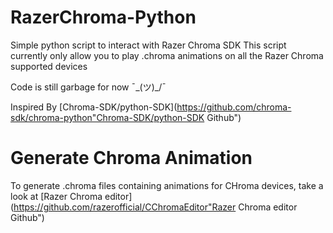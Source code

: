 # RazerChroma-Python
Simple python script to interact with Razer Chroma SDK
This script currently only allow you to play .chroma animations on all the Razer Chroma supported devices

Code is still garbage for now ¯\_(ツ)_/¯

Inspired By [Chroma-SDK/python-SDK](https://github.com/chroma-sdk/chroma-python"Chroma-SDK/python-SDK Github")


# Generate Chroma Animation
To generate .chroma files containing animations for CHroma devices, take a look at [Razer Chroma editor](https://github.com/razerofficial/CChromaEditor"Razer Chroma editor Github")
